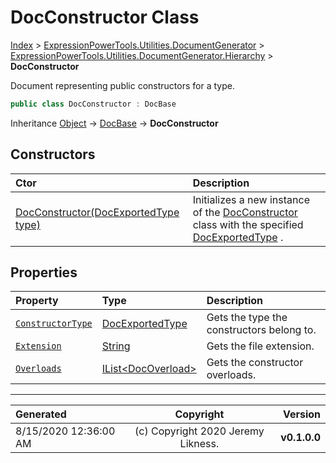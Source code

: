 ﻿# DocConstructor Class

[Index](../index.md) > [ExpressionPowerTools.Utilities.DocumentGenerator](ExpressionPowerTools.Utilities.DocumentGenerator.a.md) > [ExpressionPowerTools.Utilities.DocumentGenerator.Hierarchy](ExpressionPowerTools.Utilities.DocumentGenerator.Hierarchy.n.md) > **DocConstructor**

Document representing public constructors for a type.

```csharp
public class DocConstructor : DocBase
```

Inheritance [Object](https://docs.microsoft.com/dotnet/api/system.object) → [DocBase](ExpressionPowerTools.Utilities.DocumentGenerator.Hierarchy.DocBase.cs.md) → **DocConstructor**

## Constructors

| Ctor | Description |
| :-- | :-- |
| [DocConstructor(DocExportedType type)](ExpressionPowerTools.Utilities.DocumentGenerator.Hierarchy.DocConstructor.ctor.md#docconstructordocexportedtype-type) | Initializes a new instance of the [DocConstructor](ExpressionPowerTools.Utilities.DocumentGenerator.Hierarchy.DocConstructor.cs.md) class with            the specified [DocExportedType](ExpressionPowerTools.Utilities.DocumentGenerator.Hierarchy.DocExportedType.cs.md) . |
## Properties

| Property | Type | Description |
| :-- | :-- | :-- |
| [`ConstructorType`](ExpressionPowerTools.Utilities.DocumentGenerator.Hierarchy.DocConstructor.ConstructorType.prop.md) | [DocExportedType](ExpressionPowerTools.Utilities.DocumentGenerator.Hierarchy.DocExportedType.cs.md) | Gets the type the constructors belong to. |
| [`Extension`](ExpressionPowerTools.Utilities.DocumentGenerator.Hierarchy.DocConstructor.Extension.prop.md) | [String](https://docs.microsoft.com/dotnet/api/system.string) | Gets the file extension. |
| [`Overloads`](ExpressionPowerTools.Utilities.DocumentGenerator.Hierarchy.DocConstructor.Overloads.prop.md) | [IList&lt;DocOverload>](https://docs.microsoft.com/dotnet/api/system.collections.generic.ilist-1) | Gets the constructor overloads. |


---

| Generated | Copyright | Version |
| :-- | :-: | --: |
| 8/15/2020 12:36:00 AM | (c) Copyright 2020 Jeremy Likness. | **v0.1.0.0** |

